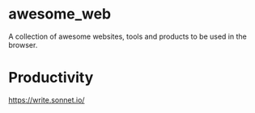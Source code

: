# awesome_web
A collection of awesome websites, tools and products to be used in the browser.

# Productivity
https://write.sonnet.io/
